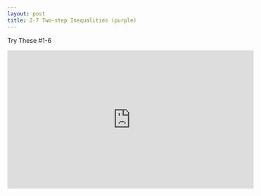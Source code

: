 ```yaml
---
layout: post
title: 2-7 Two-step Inequalities (purple)
---
```

Try These #1-6
<iframe width="560" height="315" src="https://www.youtube.com/embed/0Vrpb82B8t4" frameborder="0" allowfullscreen></iframe>
